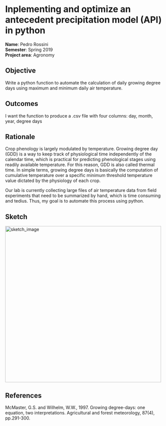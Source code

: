
# Inplementing and optimize an antecedent precipitation model (API) in python

**Name**: Pedro Rossini <br/>
**Semester**: Spring 2019 <br/>
**Project area**: Agronomy


## Objective
Write a python function to automate the calculation of daily growing degree days using maximum and minimum daily air temperature.

## Outcomes
I want the function to produce a .csv file with four columns: day, month, year, degree days

## Rationale
Crop phenology is largely modulated by temperature. Growing degree day (GDD) is a way to keep track of physiological time independently of the calendar time, which is practical for predicting phenological stages using readily available temperature. For this reason, GDD is also called thermal time. In simple terms, growing degree days is basically the computation of cumulative temperature over a specific minimum threshold temperature value dictated by the physiology of each crop. 

Our lab is currently collecting large files of air temperature data from field experiments that need to be summarized by hand, which is time consuming and tedius. Thus, my goal is to automate this process using python.

## Sketch

<img src="sketch.jpg" alt="sketch_image" width="500"/>

## References
McMaster, G.S. and Wilhelm, W.W., 1997. Growing degree-days: one equation, two interpretations. Agricultural and forest meteorology, 87(4), pp.291-300.

